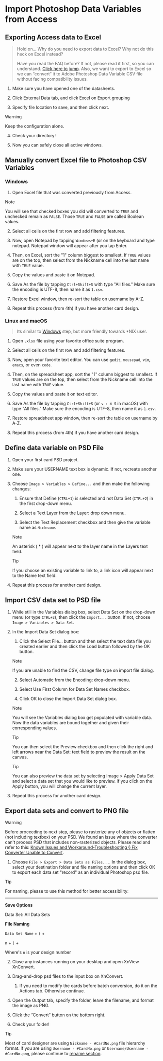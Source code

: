 # Import Photoshop Data Variables from Access

## Exporting Access data to Excel

> Hold on… Why do you need to export data to Excel? Why not do this heck on Excel instead?
>
> Have you read the FAQ before? If not, please read it first, so you can understand. [Click here to jump](../prerequisites/readme.md). Also, we want to export to Excel so we can “convert” it to Adobe Photoshop Data Variable CSV file without facing compatibility issues.

1. Make sure you have opened one of the datasheets.

2. Click External Data tab, and click Excel on Export grouping

3. Specify file location to save, and then click next.

> [!WARNING]
> Keep the configuration alone.

4. Check your directory!

5. Now you can safely close all active windows.

## Manually convert Excel file to Photoshop CSV Variables

### Windows

1. Open Excel file that was converted previously from Access.

> [!NOTE]
> You will see that checked boxes you did will converted to `TRUE` and unchecked remain as `FALSE`. Those `TRUE` and `FALSE` are called Boolean values.

2. Select all cells on the first row and add filtering features.

3. Now, open Notepad by tapping `Windows+R` (or on the keyboard and type notepad. Notepad window will appear after you tap Enter.

4. Then, on Excel, sort the "1" column biggest to smallest. If `TRUE` values are on the top, then select from the Nickname cell into the last name with `TRUE` value.

5. Copy the values and paste it on Notepad.

6. Save As the file by tapping `Ctrl+Shift+S` with type "All files." Make sure the encoding is UTF-8, then name it as `1.csv`.

7. Restore Excel window, then re-sort the table on username by A-Z.

8. Repeat this process (from 4th) if you have another card design.

### Linux and macOS

> Its similar to [Windows](#windows) step, but more friendly towards *NIX user.

1. Open `.xlsx` file using your favorite office suite program.

2. Select all cells on the first row and add filtering features.

3. Now, open your favorite text editor. You can use `gedit`, `mousepad`, `vim`, `emacs`, or even `code`.

4. Then, on the spreadsheet app, sort the "1" column biggest to smallest. If `TRUE` values are on the top, then select from the Nickname cell into the last name with `TRUE` value.

5. Copy the values and paste it on text editor.

6. Save As the file by tapping `Ctrl+Shift+S` (or `⌥ ⇧ ⌘ S` in macOS) with type "All files." Make sure the encoding is UTF-8, then name it as `1.csv`.

7. Restore spreadsheet app window, then re-sort the table on username by A-Z.

8. Repeat this process (from 4th) if you have another card design.

## Define data variable on PSD File

1. Open your first card PSD project.

2. Make sure your USERNAME text box is dynamic. If not, recreate another one.

3. Choose `Image > Variables > Define...` and then make the following changes:

   1. Ensure that Define (`CTRL+1`) is selected and not Data Set (`CTRL+2`) in the first drop-down menu.

   2. Select a Text Layer from the Layer: drop down menu.

   3. Select the Text Replacement checkbox and then give the variable name as `Nickname`.

   > [!NOTE]
   > An asterisk ( * ) will appear next to the layer name in the Layers text field.

   > [!TIP]
   > If you choose an existing variable to link to, a link icon will appear next to the Name text field.

4. Repeat this process for another card design.

## Import CSV data set to PSD file

1. While still in the Variables dialog box, select Data Set on the drop-down menu (or type `CTRL+2`), then click the `Import...` button. If not, choose `Image > Variables > Data Set`.

2. In the Import Data Set dialog box:

   1. Click the Select File... button and then select the text data file you created earlier and then click the Load button followed by the OK button.

   > [!NOTE]
   > If you are unable to find the CSV, change file type on import file dialog.

   2. Select Automatic from the Encoding: drop-down menu.

   3. Select Use First Column for Data Set Names checkbox.

   4. Click OK to close the Import Data Set dialog box.

   > [!NOTE]
   > You will see the Variables dialog box get populated with variable data. Now the data variables are bound together and given their corresponding values.

   > [!TIP]
   > You can then select the Preview checkbox and then click the right and left arrows near the Data Set: text field to preview the result on the canvas.

   > [!TIP]
   > You can also preview the data set by selecting Image > Apply Data Set and select a data set that you would like to preview. If you click on the Apply button, you will change the current layer.

3. Repeat this process for another card design.

## Export data sets and convert to PNG file

> [!WARNING]
> Before proceeding to next step, please to rasterize any of objects or flatten (not including textbox) on your PSD. We found an issue where the converter can't process PSD that includes non-rasterized objects. Please read and refer to this: [Known Issues and Workaround-Troubleshooting § Fix Converter Unable to Convert](../troubleshooting/photoshop/cant_export.md).

1. Choose `File > Export > Data Sets as Files...`. In the dialog box, select your destination folder and file naming options and then click OK to export each data set "record" as an individual Photoshop psd file.

> [!TIP]
> For naming, please to use this method for better accessibility:
>
> <hr/>
>
> **Save Options**
>
> Data Set: All Data Sets
>
> **File Naming**
>
> `Data Set Name` + `(` +
>
> `n` + `)` +
>
> Where's `n` is your design number

2. Close any instances running on your desktop and open XnView XnConvert.

3. Drag-and-drop psd files to the input box on XnConvert.

   1. If you need to modify the cards before batch conversion, do it on the Actions tab. Otherwise continue.

4. Open the Output tab, specify the folder, leave the filename, and format the image as PNG.

5. Click the “Convert” button on the bottom right.

6. Check your folder!

> [!TIP]
> Most of card designer are using `Nickname - #CardNo.png` file hierarchy format. If you are using `Username - #CardNo.png` or `Username/Username - #CardNo.png`, please continue to [rename section](../rename/readme.md).
